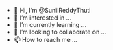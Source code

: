 - 👋 Hi, I’m @SunilReddyThuti
- 👀 I’m interested in ...
- 🌱 I’m currently learning ...
- 💞️ I’m looking to collaborate on ...
- 📫 How to reach me ...

<!---
SunilReddyThuti/SunilReddyThuti is a ✨ special ✨ repository because its `README.md` (this file) appears on your GitHub profile.
You can click the Preview link to take a look at your changes.
--->
